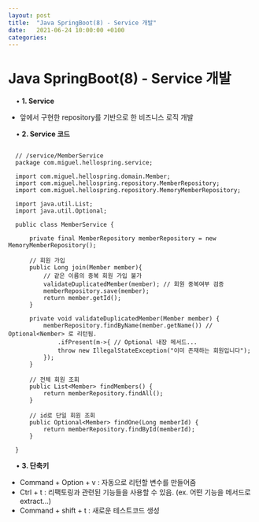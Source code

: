 ```yaml
---
layout: post
title:  "Java SpringBoot(8) - Service 개발"
date:   2021-06-24 10:00:00 +0100
categories:
---
```


# Java SpringBoot(8) - Service 개발
&nbsp;
&nbsp;
• **1. Service**
&nbsp;
- 앞에서 구현한 repository를 기반으로 한 비즈니스 로직 개발

&nbsp;
&nbsp;
• **2. Service 코드**
```

  // /service/MemberService
  package com.miguel.hellospring.service;

  import com.miguel.hellospring.domain.Member;
  import com.miguel.hellospring.repository.MemberRepository;
  import com.miguel.hellospring.repository.MemoryMemberRepository;

  import java.util.List;
  import java.util.Optional;

  public class MemberService {

      private final MemberRepository memberRepository = new MemoryMemberRepository();

      // 회원 가입
      public Long join(Member member){
          // 같은 이름의 중복 회원 가입 불가
          validateDuplicatedMember(member); // 회원 중복여부 검증
          memberRepository.save(member);
          return member.getId();
      }

      private void validateDuplicatedMember(Member member) {
          memberRepository.findByName(member.getName()) // Optional<Nember> 로 리턴됨.
              .ifPresent(m->{ // Optional 내장 메서드...
              throw new IllegalStateException("이미 존재하는 회원입니다");
          });
      }

      // 전체 회원 조회
      public List<Member> findMembers() {
          return memberRepository.findAll();
      }

      // id로 단일 회원 조회
      public Optional<Member> findOne(Long memberId) {
          return memberRepository.findById(memberId);
      }

  }

```
&nbsp;
&nbsp;
• **3. 단축키**
- Command + Option + v : 자동으로 리턴할 변수를 만들어줌
- Ctrl + t : 리팩토링과 관련된 기능들을 사용할 수 있음. (ex. 어떤 기능을 메서드로 extract...)
- Command + shift + t : 새로운 테스트코드 생성
